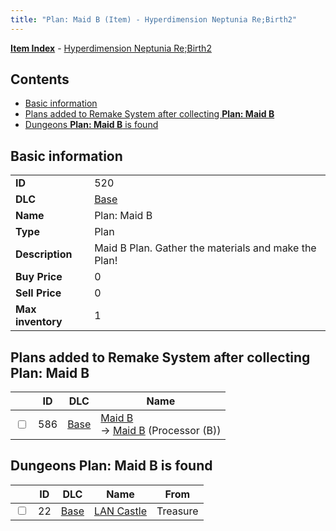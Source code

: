 ```yaml
---
title: "Plan: Maid B (Item) - Hyperdimension Neptunia Re;Birth2"
---
```


[**Item Index**](/neptunia/rb2/item/index.html) - [Hyperdimension Neptunia Re;Birth2](/neptunia/rb2)

## Contents

- [Basic information](#basic-information)
- [Plans added to Remake System after collecting **Plan: Maid B**](#plans-added-to-remake-system-after-collecting-plan-maid-b)
- [Dungeons **Plan: Maid B** is found](#dungeons-plan-maid-b-is-found)

## Basic information

|   |   |
| -- | -- |
| **ID** | 520 |
| **DLC** | [Base](/neptunia/rb2/dlc/0-base.html) |
| **Name** | Plan: Maid B |
| **Type** | Plan |
| **Description** | Maid B Plan. Gather the materials and make the Plan! |
| **Buy Price** | 0 |
| **Sell Price** | 0 |
| **Max inventory** | 1 |

## Plans added to Remake System after collecting **Plan: Maid B**

|    | ID | DLC | Name |
| -- | -- | --- | ---- |
| <input type="checkbox" id="rb2-remake-0-586" class="trackbox" /> | 586 | [Base](/neptunia/rb2/dlc/0-base.html) | [Maid B](/neptunia/rb2/remake/0-586-maid-b.html)<br />→ [Maid B](/neptunia/rb2/item/0-3443-maid-b.html) (Processor (B)) |

## Dungeons **Plan: Maid B** is found

|    | ID | DLC | Name | From |
| -- | -- | --- | ---- | ---- |
| <input type="checkbox" id="rb2-dungeon-0-22" class="trackbox" /> | 22 | [Base](/neptunia/rb2/dlc/0-base.html) | [LAN Castle](/neptunia/rb2/dungeon/0-22-lan-castle.html) | Treasure |